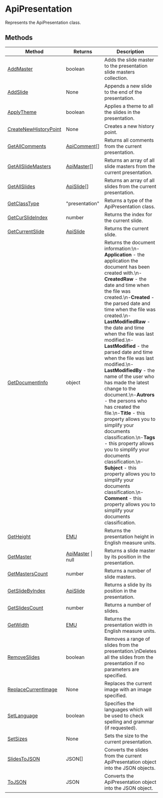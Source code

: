 # ApiPresentation

Represents the ApiPresentation class.


## Methods

| Method | Returns | Description |
| ------ | ------- | ----------- |
| [AddMaster](./Methods/AddMaster.md) | boolean | Adds the slide master to the presentation slide masters collection. |
| [AddSlide](./Methods/AddSlide.md) | None | Appends a new slide to the end of the presentation. |
| [ApplyTheme](./Methods/ApplyTheme.md) | boolean | Applies a theme to all the slides in the presentation. |
| [CreateNewHistoryPoint](./Methods/CreateNewHistoryPoint.md) | None | Creates a new history point. |
| [GetAllComments](./Methods/GetAllComments.md) | [ApiComment](../ApiComment/ApiComment.md)[] | Returns all comments from the current presentation. |
| [GetAllSlideMasters](./Methods/GetAllSlideMasters.md) | [ApiMaster](../ApiMaster/ApiMaster.md)[] | Returns an array of all slide masters from the current presentation. |
| [GetAllSlides](./Methods/GetAllSlides.md) | [ApiSlide](../ApiSlide/ApiSlide.md)[] | Returns an array of all slides from the current presentation. |
| [GetClassType](./Methods/GetClassType.md) | "presentation" | Returns a type of the ApiPresentation class. |
| [GetCurSlideIndex](./Methods/GetCurSlideIndex.md) | number | Returns the index for the current slide. |
| [GetCurrentSlide](./Methods/GetCurrentSlide.md) | [ApiSlide](../ApiSlide/ApiSlide.md) | Returns the current slide. |
| [GetDocumentInfo](./Methods/GetDocumentInfo.md) | object | Returns the document information:\n-**Application** - the application the document has been created with.\n-**CreatedRaw** - the date and time when the file was created.\n-**Created** - the parsed date and time when the file was created.\n-**LastModifiedRaw** - the date and time when the file was last modified.\n-**LastModified** - the parsed date and time when the file was last modified.\n-**LastModifiedBy** - the name of the user who has made the latest change to the document.\n-**Autrors** - the persons who has created the file.\n-**Title** - this property allows you to simplify your documents classification.\n-**Tags** - this property allows you to simplify your documents classification.\n-**Subject** - this property allows you to simplify your documents classification.\n-**Comment** - this property allows you to simplify your documents classification. |
| [GetHeight](./Methods/GetHeight.md) | [EMU](../Enumeration/EMU.md) | Returns the presentation height in English measure units. |
| [GetMaster](./Methods/GetMaster.md) | [ApiMaster](../ApiMaster/ApiMaster.md) \| null | Returns a slide master by its position in the presentation. |
| [GetMastersCount](./Methods/GetMastersCount.md) | number | Returns a number of slide masters. |
| [GetSlideByIndex](./Methods/GetSlideByIndex.md) | [ApiSlide](../ApiSlide/ApiSlide.md) | Returns a slide by its position in the presentation. |
| [GetSlidesCount](./Methods/GetSlidesCount.md) | number | Returns a number of slides. |
| [GetWidth](./Methods/GetWidth.md) | [EMU](../Enumeration/EMU.md) | Returns the presentation width in English measure units. |
| [RemoveSlides](./Methods/RemoveSlides.md) | boolean | Removes a range of slides from the presentation.\nDeletes all the slides from the presentation if no parameters are specified. |
| [ReplaceCurrentImage](./Methods/ReplaceCurrentImage.md) | None | Replaces the current image with an image specified. |
| [SetLanguage](./Methods/SetLanguage.md) | boolean | Specifies the languages which will be used to check spelling and grammar (if requested). |
| [SetSizes](./Methods/SetSizes.md) | None | Sets the size to the current presentation. |
| [SlidesToJSON](./Methods/SlidesToJSON.md) | JSON[] | Converts the slides from the current ApiPresentation object into the JSON objects. |
| [ToJSON](./Methods/ToJSON.md) | JSON | Converts the ApiPresentation object into the JSON object. |
